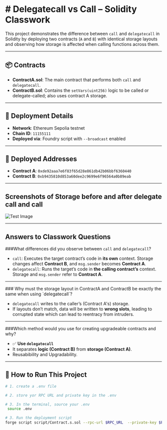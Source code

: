 <h1># Delegatecall vs Call – Solidity Classwork</h1>

This project demonstrates the difference between `call` and `delegatecall` in Solidity by deploying two contracts (`A` and `B`) with identical storage layouts and observing how storage is affected when calling functions across them.

<hr>

## 📦 Contracts

- **ContractA.sol**: The main contract that performs both `call` and `delegatecall`.
- **ContractB.sol**: Contains the `setVars(uint256)` logic to be called or delegate-called; also uses contract A storage.


<hr>

## 🚀 Deployment Details

- **Network**: Ethereum Sepolia testnet
- **Chain ID**: `11155111`  
- **Deployed via**: Foundry script with `--broadcast` enabled

<hr>

## 📌 Deployed Addresses

- **Contract A**: `0xde92aaa7e6f83f65d28e861db42b06bbf6360440`  
- **Contract B**: `0xb9435810d853a60dee2c9699e6f96564a0b89eab`


<hr>


## Screenshots of Storage before and after delegate call and call

![Test Image](images/storage.png)

<hr>

## Answers to Classwork Questions

###What differences did you observe between `call` and `delegatecall`?

- `call`: Executes the target contract’s code in **its own** context. Storage changes affect **Contract B**, and `msg.sender` becomes **Contract A**.
- `delegatecall`: Runs the target’s code in **the calling contract’s** context. Storage and `msg.sender` refer to **Contract A**.

<hr>
### Why must the storage layout in ContractA and ContractB be exactly the same when using `delegatecall`?

- `delegatecall` writes to the caller’s (Contract A's) storage.
- If layouts don’t match, data will be written to **wrong slots**, leading to corrupted state which can lead to reentracy from intruders.

<hr>

###Which method would you use for creating upgradeable contracts and why?

- ✅ **Use `delegatecall`**
- It separates **logic (Contract B)** from **storage (Contract A)**.
- Reusabibility and Upgradability.

<hr>

## 🧪 How to Run This Project

```bash
# 1. create a .env file

# 2. store yor RPC URL and private key in the .env

# 3. In the terminal, source your .env
 source .env

# 3. Run the deployment script
forge script script/Contract.s.sol --rpc-url $RPC_URL  --private-key $PRIVATE_KEY --broadcast
